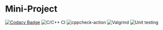 # Mini-Project
[![Codacy Badge](https://app.codacy.com/project/badge/Grade/6885c63d1d214e4fbe262f0c431d4dc6)](https://www.codacy.com/gh/99002565/Mini-project/dashboard?utm_source=github.com&amp;utm_medium=referral&amp;utm_content=99002565/Mini-project&amp;utm_campaign=Badge_Grade)
![C/C++ CI](https://github.com/99002565/Mini-project/workflows/C/C++%20CI/badge.svg)
![cppcheck-action](https://github.com/99002565/Mini-project/workflows/cppcheck-action/badge.svg)
![Valgrind](https://github.com/99002565/Mini-project/workflows/Valgrind/badge.svg)
![Unit testing](https://github.com/99002565/Mini-project/workflows/Unit%20testing/badge.svg)
